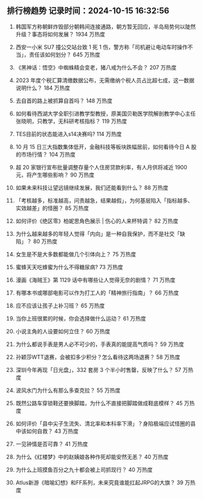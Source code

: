 
## 排行榜趋势 记录时间：2024-10-15 16:32:56
  
  1. 韩国军方称朝鲜炸毁部分朝韩间连接通路，朝方暂无回应，半岛局势何以陡然升级？事态将如何发展？ 1934 万热度
    
  2. 西安一小米 SU7 撞公交站台致 1 死 1 伤，警方称「司机避让电动车时操作不当」，责任该如何划分？ 645 万热度
    
  3. 《黑神话：悟空》中蜘蛛精会变老，猪八戒为什么不会？ 207 万热度
    
  4. 2023 年度个税汇算清缴数据公布，无需缴纳个税人员占比超七成，这一数据说明什么？ 184 万热度
    
  5. 去自首的路上被抓算自首吗？ 148 万热度
    
  6. 如何看待西湖大学全职引进教学型教授，原美国贝勒医学院解剖教学中心主任张晓明，只教学，无科研考核指标？ 119 万热度
    
  7. TES目前的状态能进入s14决赛吗? 114 万热度
    
  8. 10 月 15 日三大指数集体低开，金融科技等板块跌幅居前，如何看待今日 A 股的市场行情？ 104 万热度
    
  9. 超 20 家银行宣布批量调整存量个人住房贷款利率，有人月供将减近 1900 元，将产生哪些影响？ 90 万热度
    
  10. 如果未来科技让望远镜继续发展，我们还能看到什么？ 88 万热度
    
  11. 「考核越多，标准越高，问责越急，结果越假」，为何基层陷入「指标越多、实效越差」的怪圈？ 85 万热度
    
  12. 如何评价《绝区零》柏妮思角色展示 | 伤心的人来杯特调？ 82 万热度
    
  13. 为什么越来越多的年轻人觉得「内向」是一种自我保护，而不是社交「缺陷」？ 80 万热度
    
  14. 女生是不是大多数都能做几个引体向上？ 75 万热度
    
  15. 蜜蜂天天吃蜂蜜为什么不得糖尿病? 73 万热度
    
  16. 漫画《海贼王》第 1129 话中有哪些让人觉得无奈的剧情？ 71 万热度
    
  17. 有哪本书或哪部电影可以作为打工人的「精神旅行指南」？ 66 万热度
    
  18. 应不应该让孩子上补习班？ 65 万热度
    
  19. 当你上班很累的时候，你会选择做什么运动？ 61 万热度
    
  20. 小说主角的人设要如何立住？ 60 万热度
    
  21. 为什么都说手表是男人必不可少的，手表真的能提高气质吗？ 59 万热度
    
  22. 孙颖莎WTT退赛，会被扣多少积分？怎么看待这两场退赛？ 58 万热度
    
  23. 深圳今年再现「日光盘」，332 套房 3 个半小时售罄，反映了什么？ 57 万热度
    
  24. 波风水门为什么有那么多查克拉？ 55 万热度
    
  25. 既然公路车穿锁鞋还要换脚踏，为什么不直接把脚踏做成鞋底模样？ 45 万热度
    
  26. 如何评价「县中尖子生流失、清北率和本科率下滑」？身陷极端应试怪圈的县中该如何自救？ 43 万热度
    
  27. 一见钟情是否可靠？ 41 万热度
    
  28. 为什么《红楼梦》中的赵姨娘各种作死却能安然无恙？ 40 万热度
    
  29. 为什么上班摸鱼百分之九十都会被上司抓现行？ 40 万热度
    
  30. Atlus新游《暗喻幻想》和FF系列，未来究竟谁能扛起JRPG的大旗？ 39 万热度
    